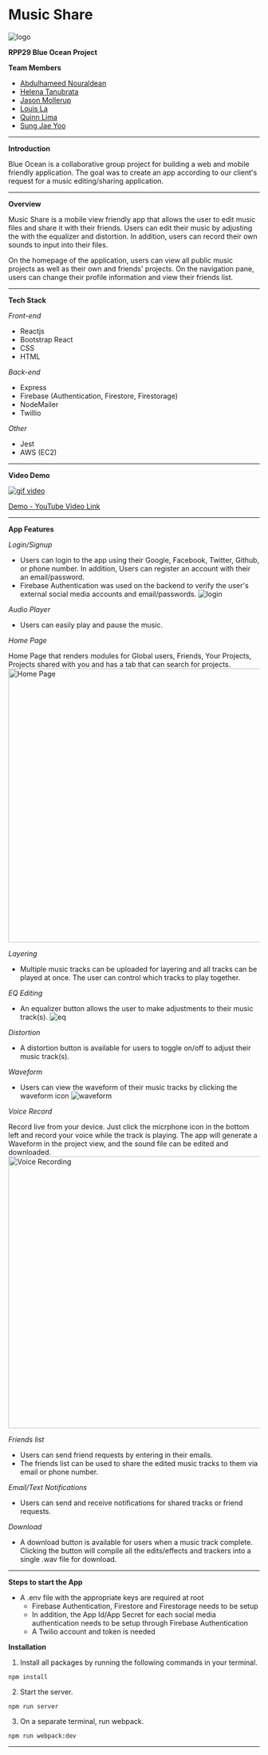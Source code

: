 # Music Share
![logo](https://drive.google.com/uc?export=view&id=1qCFn0zSNdOogfUSno84p2bxl81hIgKAR)

**RPP29 Blue Ocean Project**

**Team Members**

* [Abdulhameed Nouraldean](https://github.com/a-nouraldean)
* [Helena Tanubrata](https://github.com/heltan)
* [Jason Mollerup](https://github.com/Jason-Mollerup)
* [Louis La](https://github.com/Louis-La)
* [Quinn Lima](https://github.com/quinn-lima)
* [Sung Jae Yoo](https://github.com/jajh90)
---

**Introduction**

Blue Ocean is a collaborative group project for building a web and mobile friendly application. The goal was to create an app according to our client's request for a music editing/sharing application.

---

**Overview**

Music Share is a mobile view friendly app that allows the user to edit music files and share it with their friends. Users can edit their music by adjusting the with the equalizer and distortion. In addition, users can record their own sounds to input into their files.

On the homepage of the application, users can view all public music projects as well as their own and friends' projects. On the navigation pane, users can change their profile information and view their friends list.

---

**Tech Stack**

*Front-end*
* Reactjs
* Bootstrap React
* CSS
* HTML

*Back-end*
* Express
* Firebase (Authentication, Firestore, Firestorage)
* NodeMailer
* Twillio

*Other*
* Jest
* AWS (EC2)

---

**Video Demo**

[![gif video](https://media2.giphy.com/media/Ah8JWdtipJAaUeESTq/giphy.gif)](https://www.youtube.com/watch?v=-A1HHzpb7sg)


[Demo - YouTube Video Link](https://www.youtube.com/watch?v=-A1HHzpb7sg)

---

**App Features**

*Login/Signup*
- Users can login to the app using their Google, Facebook, Twitter, Github, or phone number. In addition, Users can register an account with their an email/password.
- Firebase Authentication was used on the backend to verify the user's external social media accounts and email/passwords.
![login](https://drive.google.com/uc?export=view&id=1dPP7s2i6w_XiC5KURTndo2HbT0ADwYC5)

*Audio Player*
- Users can easily play and pause the music.

*Home Page*

Home Page that renders modules for Global users, Friends, Your Projects, Projects shared with you and has a tab that can search for projects. 
<img width="549" alt="Home Page" src="https://user-images.githubusercontent.com/75652493/145886688-5dd942b7-8bb5-4eac-874e-86b957ca6f14.png">

*Layering*
- Multiple music tracks can be uploaded for layering and all tracks can be played at once. The user can control which tracks to play together.

*EQ Editing*
- An equalizer button allows the user to make adjustments to their music track(s).
![eq](https://drive.google.com/uc?export=view&id=1Yxf6PRCLmCAYIG-Cd5V05kaD0Y-4SsnH)

*Distortion*
- A distortion button is available for users to toggle on/off to adjust their music track(s).

*Waveform*
- Users can view the waveform of their music tracks by clicking the waveform icon
![waveform](https://drive.google.com/uc?export=view&id=1uesaR4rVDe-RnASf1Au8fisFkvD89M2U)

*Voice Record*

Record live from your device. Just click the micrphone icon in the bottom left and record your voice while the track is playing. The app will generate a Waveform in the project view, and the sound file can be edited and downloaded.
<img width="545" alt="Voice Recording" src="https://user-images.githubusercontent.com/75652493/145886741-2b4279e9-bd1b-42b6-b508-264648f93a88.png">


*Friends list*
- Users can send friend requests by entering in their emails.
- The friends list can be used to share the edited music tracks to them via email or phone number.

*Email/Text Notifications*
- Users can send and receive notifications for shared tracks or friend requests.

*Download*
- A download button is available for users when a music track complete. Clicking the button will compile all the edits/effects and trackers into a single .wav file for download.

---

**Steps to start the App**

* A .env file with the appropriate keys are required at root
  * Firebase Authentication, Firestore and Firestorage needs to be setup
  * In addition, the App Id/App Secret for each social media authentication needs to be setup through Firebase Authentication
  * A Twilio account and token is needed

**Installation**

1) Install all packages by running the following commands in your terminal.
```
npm install
```
2) Start the server.
```
npm run server
```
3) On a separate terminal, run webpack.
```
npm run webpack:dev
```

---
